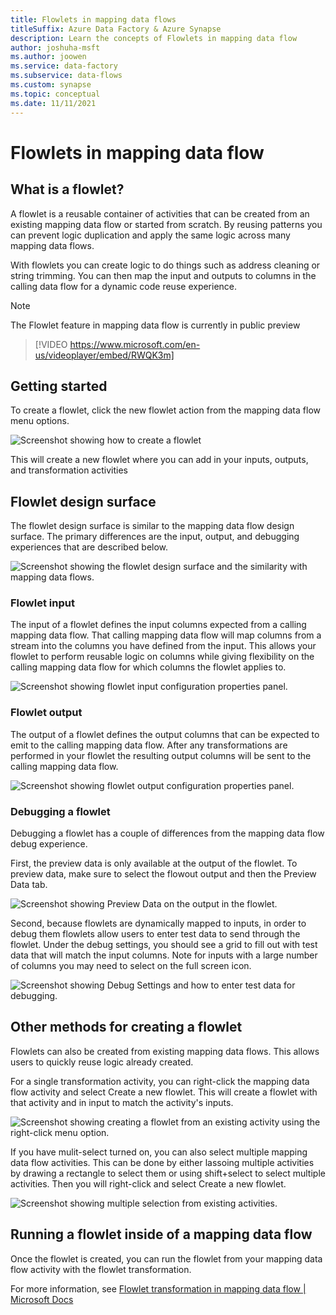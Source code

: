 ```yaml
---
title: Flowlets in mapping data flows
titleSuffix: Azure Data Factory & Azure Synapse
description: Learn the concepts of Flowlets in mapping data flow
author: joshuha-msft
ms.author: joowen
ms.service: data-factory
ms.subservice: data-flows
ms.custom: synapse
ms.topic: conceptual
ms.date: 11/11/2021
---
```


# Flowlets in mapping data flow

## What is a flowlet?

 A flowlet is a reusable container of activities that can be created from an existing mapping data flow or started from scratch. By reusing patterns you can prevent logic duplication and apply the same logic across many mapping data flows.
 
 With flowlets you can create logic to do things such as address cleaning or string trimming. You can then map the input and outputs to columns in the calling data flow for a dynamic code reuse experience.

> [!NOTE] 
> The Flowlet feature in mapping data flow is currently in public preview

> [!VIDEO https://www.microsoft.com/en-us/videoplayer/embed/RWQK3m]

## Getting started
To create a flowlet, click the new flowlet action from the mapping data flow menu options.

![Screenshot showing how to create a flowlet](./media/data-flow-flowlet/flowlet-new-menu.png)

This will create a new flowlet where you can add in your inputs, outputs, and transformation activities

## Flowlet design surface
The flowlet design surface is similar to the mapping data flow design surface. The primary differences are the input, output, and debugging experiences that are described below.

![Screenshot showing the flowlet design surface and the similarity with mapping data flows.](./media/data-flow-flowlet/flowlet-design.png)

### Flowlet input

The input of a flowlet defines the input columns expected from a calling mapping data flow. That calling mapping data flow will map columns from a stream into the columns you have defined from the input. This allows your flowlet  to perform reusable logic on columns while giving flexibility on the calling mapping data flow for which columns the flowlet applies to.

![Screenshot showing flowlet input configuration properties panel.](./media/data-flow-flowlet/flowlet-input.png)

### Flowlet output

The output of a flowlet defines the output columns that can be expected to emit to the calling mapping data flow. After any transformations are performed in your flowlet the resulting output columns will be sent to the calling mapping data flow.

![Screenshot showing flowlet output configuration properties panel.](./media/data-flow-flowlet/flowlet-output.png)

### Debugging a flowlet
Debugging a flowlet has a couple of differences from the mapping data flow debug experience. 

First, the preview data is only available at the output of the flowlet. To preview data, make sure to select the flowout output and then the Preview Data tab.

![Screenshot showing Preview Data on the output in the flowlet.](./media/data-flow-flowlet/flowlet-debug.png)

Second, because flowlets are dynamically mapped to inputs, in order to debug them flowlets allow users to enter test data to send through the flowlet. Under the debug settings, you should see a grid to fill out with test data that will match the input columns. Note for inputs with a large number of columns you may need to select on the full screen icon.

![Screenshot showing Debug Settings and how to enter test data for debugging.](./media/data-flow-flowlet/flowlet-debug-settings.png)

## Other methods for creating a flowlet
Flowlets can also be created from existing mapping data flows. This allows users to quickly reuse logic already created.

For a single transformation activity, you can right-click the mapping data flow activity and select Create a new flowlet. This will create a flowlet with that activity and in input to match the activity's inputs.

![Screenshot showing creating a flowlet from an existing activity using the right-click menu option.](./media/data-flow-flowlet/flowlet-context-create.png)

If you have mulit-select turned on, you can also select multiple mapping data flow activities. This can be done by either lassoing multiple activities by drawing a rectangle to select them or using shift+select to select multiple activities. Then you will right-click and select Create a new flowlet.

![Screenshot showing multiple selection from existing activities.](./media/data-flow-flowlet/flowlet-context-multi.png)


## Running a flowlet inside of a mapping data flow
Once the flowlet is created, you can run the flowlet from your mapping data flow activity with the flowlet transformation. 

For more information, see [Flowlet transformation in mapping data flow | Microsoft Docs](data-flow-flowlet.md)
